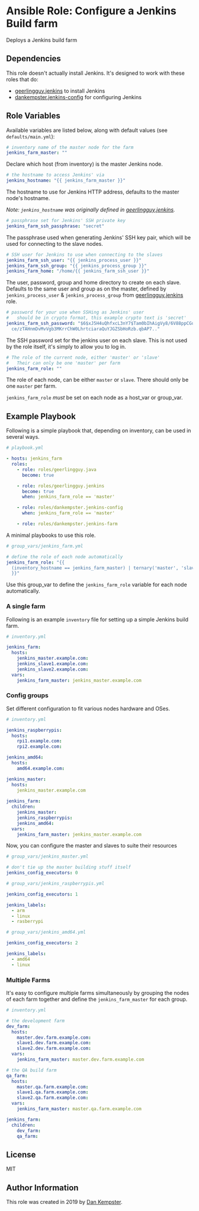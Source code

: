 # Ansible Role: Configure a Jenkins Build farm

Deploys a Jenkins build farm

## Dependencies

This role doesn't actually install Jenkins. It's designed to work with these roles that do:

 - [geerlingguy.jenkins](https://github/geerlingguy/ansible-role-jenkins) to install Jenkins
 - [dankempster.jenkins-config](https://github/dankempster/ansible-role-jenkins-config) for configuring Jenkins


## Role Variables

Available variables are listed below, along with default values (see `defaults/main.yml`):


```yaml
# inventory name of the master node for the farm
jenkins_farm_master: ""
```

Declare which host (from inventory) is the master Jenkins node.


```yaml
# the hostname to access Jenkins' via
jenkins_hostname: "{{ jenkins_farm_master }}"
```

The hostname to use for Jenkins HTTP address, defaults to the master node's hostname.

_Note: `jenkins_hostname` was originally defined in [geerlingguy.jenkins](https://github/geerlingguy/ansible-role-jenkins)._


```yaml
# passphrase set for Jenkins' SSH private key
jenkins_farm_ssh_passphrase: "secret"
```

The passphrase used when generating Jenkins' SSH key pair, which will be used for connecting to the slave nodes.


```yaml
# SSH user for Jenkins to use when connecting to the slaves
jenkins_farm_ssh_user: "{{ jenkins_process_user }}"
jenkins_farm_ssh_group: "{{ jenkins_process_group }}"
jenkins_farm_home: "/home/{{ jenkins_farm_ssh_user }}"
```

The user, password, group and home directory to create on each slave.
Defaults to the same user and group as on the master, defined by `jenkins_process_user` & `jenkins_process_group` from [geerlingguy.jenkins](https://github/geerlingguy/ansible-role-jenkins) role.


```yaml
# password for your use when SSHing as Jenkins' user
#   should be in crypto format, this example crypto text is 'secret'
jenkins_farm_ssh_password: "$6$xJ5H4uQhfxcL3nY7$Tam0bIhAigVy8/6V88ppCGuGSJB83GW\
  ce/zTAHnmDvMvVgb3MKrrChW0LhrtciaraQuYJGZSbHoRzb.qbAP7.."
```

The SSH password set for the jenkins user on each slave. This is not used by the role itself, it's simply to allow you to log in.


```yaml
# The role of the current node, either 'master' or 'slave'
#   Their can only be one 'master' per farm
jenkins_farm_role: ""
```

The role of each node, can be either `master` or `slave`. There should only be one `master` per farm.

`jenkins_farm_role` _must_ be set on each node as a host_var or group_var.



## Example Playbook

Following is a simple playbook that, depending on inventory, can be used in several ways.

```yaml
# playbook.yml

- hosts: jenkins_farm
  roles:
    - role: roles/geerlingguy.java
      become: true

    - role: roles/geerlingguy.jenkins
      become: true
      when: jenkins_farm_role == 'master'

    - role: roles/dankempster.jenkins-config
      when: jenkins_farm_role == 'master'

    - role: roles/dankempster.jenkins-farm

```

A minimal playbooks to use this role.


```yaml
# group_vars/jenkins_farm.yml

# define the role of each node automatically
jenkins_farm_role: "{{
  (inventory_hostname == jenkins_farm_master) | ternary('master', 'slave')
  }}"
``` 

Use this group_var to define the `jenkins_farm_role` variable for each node automatically.


### A single farm

Following is an example `inventory` file for setting up a simple Jenkins build farm.

```yaml
# inventory.yml

jenkins_farm:
  hosts:
    jenkins_master.example.com:
    jenkins_slave1.example.com:
    jenkins_slave2.example.com:
  vars:
    jenkins_farm_master: jenkins_master.example.com

```


### Config groups

Set different configuration to fit various nodes hardware and OSes.

```yaml
# inventory.yml

jenkins_raspberrypis:
  hosts:
    rpi1.example.com:
    rpi2.example.com:

jenkins_amd64:
  hosts:
    amd64.example.com:

jenkins_master:
  hosts:
    jenkins_master.example.com
    
jenkins_farm:
  children:
    jenkins_master:
    jenkins_raspberrypis:
    jenkins_amd64:
  vars:
    jenkins_farm_master: jenkins_master.example.com

```

Now, you can configure the master and slaves to suite their resources

```yaml
# group_vars/jenkins_master.yml

# don't tie up the master building stuff itself
jenkins_config_executors: 0

```

```yaml
# group_vars/jenkins_raspberrypis.yml

jenkins_config_executors: 1

jenkins_labels:
  - arm
  - linux
  - rasberrypi

```

```yaml
# group_vars/jenkins_amd64.yml

jenkins_config_executors: 2

jenkins_labels:
  - amd64
  - linux

```


### Multiple Farms

It's easy to configure multiple farms simultaneously by grouping the nodes of each farm together and define the `jenkins_farm_master` for each group.

```yaml
# inventory.yml

# the development farm
dev_farm:
  hosts:
    master.dev.farm.example.com:
    slave1.dev.farm.example.com:
    slave2.dev.farm.example.com:
  vars:
    jenkins_farm_master: master.dev.farm.example.com

# the QA build farm
qa_farm:
  hosts:
    master.qa.farm.example.com:
    slave1.qa.farm.example.com:
    slave2.qa.farm.example.com:
  vars:
    jenkins_farm_master: master.qa.farm.example.com

jenkins_farm:
  children:
    dev_farm:
    qa_farm:

```


## License

MIT

## Author Information

This role was created in 2019 by [Dan Kempster](https://github.com/dankempster).
